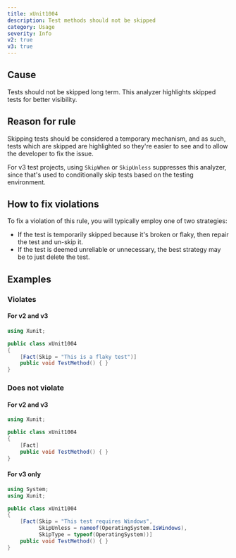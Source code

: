 ```yaml
---
title: xUnit1004
description: Test methods should not be skipped
category: Usage
severity: Info
v2: true
v3: true
---
```


## Cause

Tests should not be skipped long term. This analyzer highlights skipped tests for better visibility.

## Reason for rule

Skipping tests should be considered a temporary mechanism, and as such, tests which are skipped are highlighted so they're easier to see and to allow the developer to fix the issue.

For v3 test projects, using `SkipWhen` or `SkipUnless` suppresses this analyzer, since that's used to conditionally skip tests based on the testing environment.

## How to fix violations

To fix a violation of this rule, you will typically employ one of two strategies:

* If the test is temporarily skipped because it's broken or flaky, then repair the test and un-skip it.
* If the test is deemed unreliable or unnecessary, the best strategy may be to just delete the test.

## Examples

### Violates

#### For v2 and v3

```csharp
using Xunit;

public class xUnit1004
{
    [Fact(Skip = "This is a flaky test")]
    public void TestMethod() { }
}
```

### Does not violate

#### For v2 and v3

```csharp
using Xunit;

public class xUnit1004
{
    [Fact]
    public void TestMethod() { }
}
```

#### For v3 only

```csharp
using System;
using Xunit;

public class xUnit1004
{
    [Fact(Skip = "This test requires Windows",
          SkipUnless = nameof(OperatingSystem.IsWindows),
          SkipType = typeof(OperatingSystem))]
    public void TestMethod() { }
}
```
